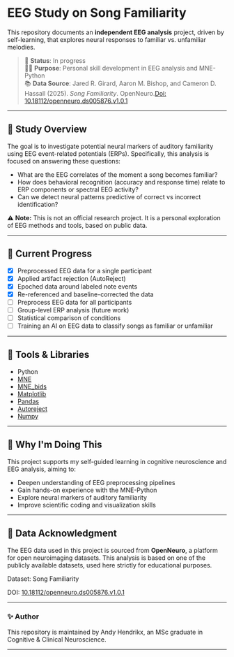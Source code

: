 # EEG Study on Song Familiarity

This repository documents an **independent EEG analysis** project, driven by self-learning, that explores neural responses to familiar vs. unfamiliar melodies.

> 🧠 **Status**: In progress  
> 👩‍🔬 **Purpose**: Personal skill development in EEG analysis and MNE-Python  
> 📚 **Data Source**: Jared R. Girard, Aaron M. Bishop, and Cameron D. Hassall (2025). *Song Familiarity*. OpenNeuro.[Doi: 10.18112/openneuro.ds005876.v1.0.1](https://doi.org/10.18112/openneuro.ds005876.v1.0.1)  

---

## 🧪 Study Overview

The goal is to investigate potential neural markers of auditory familiarity using EEG event-related potentials (ERPs). Specifically, this analysis is focused on answering these questions:

- What are the EEG correlates of the moment a song becomes familiar?
- How does behavioral recognition (accuracy and response time) relate to ERP components or spectral EEG activity?
- Can we detect neural patterns predictive of correct vs incorrect identification?

⚠️ **Note:** This is not an official research project. It is a personal exploration of EEG methods and tools, based on public data.

---

## 🚧 Current Progress

- [x] Preprocessed EEG data for a single participant
- [x] Applied artifact rejection (AutoReject)  
- [x] Epoched data around labeled note events  
- [x] Re-referenced and baseline-corrected the data
- [ ] Preprocess EEG data for all participants 
- [ ] Group-level ERP analysis (future work)  
- [ ] Statistical comparison of conditions
- [ ] Training an AI on EEG data to classify songs as familiar or unfamiliar

---

## 🧰 Tools & Libraries

- Python
- [MNE](https://mne.tools/stable/index.html)
- [MNE_bids](https://mne.tools/mne-bids/stable/index.html)
- [Matplotlib](https://matplotlib.org)
- [Pandas](https://pandas.pydata.org)
- [Autoreject](https://autoreject.github.io/stable/index.html)
- [Numpy](https://numpy.org)

---

## 📌 Why I'm Doing This

This project supports my self-guided learning in cognitive neuroscience and EEG analysis, aiming to:

- Deepen understanding of EEG preprocessing pipelines  
- Gain hands-on experience with the MNE-Python  
- Explore neural markers of auditory familiarity
- Improve scientific coding and visualization skills  

---

## 🧠 Data Acknowledgment

The EEG data used in this project is sourced from **OpenNeuro**, a platform for open neuroimaging datasets. This analysis is based on one of the publicly available datasets, used here strictly for educational purposes.

Dataset: Song Familiarity 

DOI: [10.18112/openneuro.ds005876.v1.0.1](https://doi.org/10.18112/openneuro.ds005876.v1.0.1)

---

### ✨ Author

This repository is maintained by Andy Hendrikx, an MSc graduate in Cognitive & Clinical Neuroscience.

---

